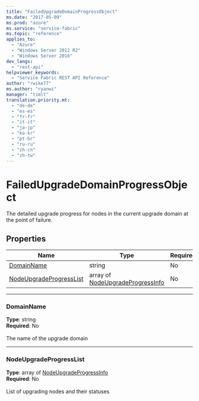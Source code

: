 ```yaml
---
title: "FailedUpgradeDomainProgressObject"
ms.date: "2017-05-09"
ms.prod: "azure"
ms.service: "service-fabric"
ms.topic: "reference"
applies_to: 
  - "Azure"
  - "Windows Server 2012 R2"
  - "Windows Server 2016"
dev_langs: 
  - "rest-api"
helpviewer_keywords: 
  - "Service Fabric REST API Reference"
author: "rwike77"
ms.author: "ryanwi"
manager: "timlt"
translation.priority.mt: 
  - "de-de"
  - "es-es"
  - "fr-fr"
  - "it-it"
  - "ja-jp"
  - "ko-kr"
  - "pt-br"
  - "ru-ru"
  - "zh-cn"
  - "zh-tw"
---
```

# FailedUpgradeDomainProgressObject

The detailed upgrade progress for nodes in the current upgrade domain at the point of failure.

## Properties
| Name | Type | Required |
| --- | --- | --- |
| [DomainName](#domainname) | string | No |
| [NodeUpgradeProgressList](#nodeupgradeprogresslist) | array of [NodeUpgradeProgressInfo](sfclient-v56-model-nodeupgradeprogressinfo.md) | No |

____
### DomainName
__Type__: string <br/>
__Required__: No<br/>
<br/>
The name of the upgrade domain

____
### NodeUpgradeProgressList
__Type__: array of [NodeUpgradeProgressInfo](sfclient-v56-model-nodeupgradeprogressinfo.md) <br/>
__Required__: No<br/>
<br/>
List of upgrading nodes and their statuses
